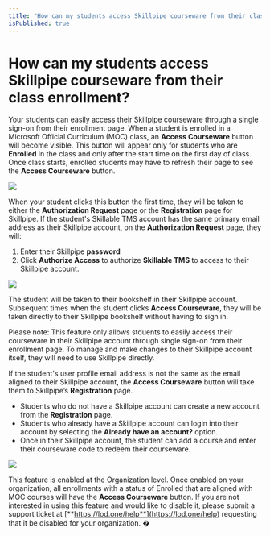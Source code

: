 ```yaml
---
title: "How can my students access Skillpipe courseware from their class enrollment?"
isPublished: true
---
```


# How can my students access Skillpipe courseware from their class enrollment?

Your students can easily access their Skillpipe courseware through a single sign-on from their enrollment page. When a student is enrolled in a Microsoft Official Curriculum (MOC) class, an **Access Courseware** button will become visible. This button will appear only for students who are **Enrolled** in the class and only after the start time on the first day of class. Once class starts, enrolled students may have to refresh their page to see the **Access Courseware** button.

![](/tms/images/access-courseware-button.png)

When your student clicks this button the first time, they will be taken to either the **Authorization Request** page or the **Registration** page for Skillpipe. If the student's Skillable TMS account has the same primary email address as their Skillpipe account, on the **Authorization Request** page, they will:
1. Enter their Skillpipe **password**
1. Click **Authorize Access** to authorize **Skillable TMS** to access to their Skillpipe account. 

![](/tms/images/authorize-access.png)

The student will be taken to their bookshelf in their Skillpipe account. Subsequent times when the student clicks **Access Courseware**, they will be taken directly to their Skillpipe bookshelf without having to sign in.

Please note: This feature only allows stduents to easily access their courseware in their Skillpipe account through single sign-on from their enrollment page. To manage and make changes to their Skillpipe account itself, they will need to use Skillpipe directly.

If the student's user profile email address is not the same as the email aligned to their Skillpipe account, the **Access Courseware** button will take them to Skillpipe’s **Registration** page. 
- Students who do not have a Skillpipe account can create a new account from the **Registration** page.
- Students who already have a Skillpipe account can login into their account by selecting the **Already have an account?** option. 
- Once in their Skillpipe account, the student can add a course and enter their courseware code to redeem their courseware.

![](/tms/images/skillpipe-registration.png)

This feature is enabled at the Organization level. Once enabled on your organization, all enrollments with a status of Enrolled  that are aligned with MOC courses will have the **Access Courseware** button. If you are not interested in using this feature and would like to disable it, please submit a support ticket at [**https://lod.one/help**](https://lod.one/help) requesting that it be disabled for your organization.
�
